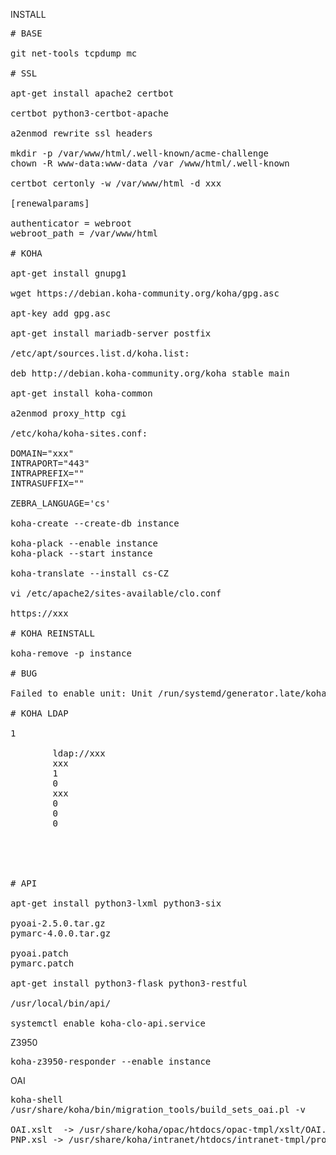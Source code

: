 INSTALL
<pre>
# BASE

git net-tools tcpdump mc

# SSL

apt-get install apache2 certbot

certbot python3-certbot-apache

a2enmod rewrite ssl headers

mkdir -p /var/www/html/.well-known/acme-challenge
chown -R www-data:www-data /var /www/html/.well-known

certbot certonly -w /var/www/html -d xxx

[renewalparams]

authenticator = webroot
webroot_path = /var/www/html

# KOHA

apt-get install gnupg1

wget https://debian.koha-community.org/koha/gpg.asc

apt-key add gpg.asc

apt-get install mariadb-server postfix

/etc/apt/sources.list.d/koha.list:

deb http://debian.koha-community.org/koha stable main

apt-get install koha-common

a2enmod proxy_http cgi

/etc/koha/koha-sites.conf:

DOMAIN="xxx"
INTRAPORT="443"
INTRAPREFIX=""
INTRASUFFIX=""

ZEBRA_LANGUAGE='cs'

koha-create --create-db instance

koha-plack --enable instance
koha-plack --start instance

koha-translate --install cs-CZ

vi /etc/apache2/sites-available/clo.conf

https://xxx

# KOHA REINSTALL

koha-remove -p instance

# BUG

Failed to enable unit: Unit /run/systemd/generator.late/koha-common.service is transient or generated.

# KOHA LDAP

<useldapserver>1</useldapserver>
<ldapserver>
        <hostname>ldap://xxx</hostname>
        <base>xxx</base>
        <auth_by_bind>1</auth_by_bind>
        <anonymous_bind>0</anonymous_bind>
        <principal_name>xxx</rincipal_name>
        <replicate>0</replicate>
        <update>0</update>
        <update_password>0</update_password>
        <mapping>
                <userid is="uid"></userid>
        </mapping>
</ldapserver>

# API

apt-get install python3-lxml python3-six

pyoai-2.5.0.tar.gz
pymarc-4.0.0.tar.gz

pyoai.patch
pymarc.patch

apt-get install python3-flask python3-restful

/usr/local/bin/api/

systemctl enable koha-clo-api.service
</pre>
Z3950
<pre>
koha-z3950-responder --enable instance
</pre>
OAI
<pre>
koha-shell <instance>
/usr/share/koha/bin/migration_tools/build_sets_oai.pl -v

OAI.xslt  -> /usr/share/koha/opac/htdocs/opac-tmpl/xslt/OAI.xslt
PNP.xsl -> /usr/share/koha/intranet/htdocs/intranet-tmpl/prog/cs-CZ/xslt/PNP.xsl
</pre>
